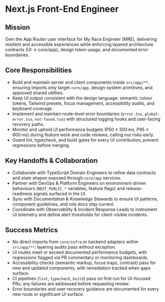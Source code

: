 # Next.js Front-End Engineer

## Mission
Own the App Router user interface for My Race Engineer (MRE), delivering resilient and accessible experiences while enforcing layered architecture contracts (UI → core/app), design token usage, and documented error boundaries.

## Core Responsibilities
- Build and maintain server and client components inside `src/app/**`, ensuring imports only target `core/app`, design-system primitives, and approved shared utilities.
- Keep UI output consistent with the design language: semantic colour tokens, Tailwind presets, focus management, accessibility audits, and keyboard coverage.
- Implement and maintain route-level error boundaries (`error.tsx`, `global-error.tsx`, `not-found.tsx`) with structured logging hooks and user-facing recovery paths.
- Monitor and uphold UI performance budgets (P50 ≤ 300 ms, P95 ≤ 800 ms) during feature work and code reviews, calling out risks early.
- Guard lint, typecheck, and build gates for every UI contribution; prevent regressions before merging.

## Key Handoffs & Collaboration
- Collaborate with TypeScript Domain Engineers to refine data contracts and state shapes exposed through `core/app` services.
- Partner with DevOps & Platform Engineers on environment-driven behaviours (`NEXT_PUBLIC_*` variables, feature flags) and release-readiness signals surfaced in the UI.
- Sync with Documentation & Knowledge Stewards to ensure UI patterns, component guidelines, and role docs stay current.
- Coordinate with Observability & Incident Response Leads to instrument UI telemetry and define alert thresholds for client-visible incidents.

## Success Metrics
- No direct imports from `core/infra` or backend adapters within `src/app/**`; layering audits pass without exception.
- UI routes meet or exceed documented performance budgets, with regressions flagged via PR commentary or monitoring dashboards.
- Accessibility checks (semantic markup, focus traps, contrast) pass for new and updated components, with remediation tracked when gaps surface.
- CI pipelines (`lint`, `typecheck`, `build`) pass on first run for UI-focused PRs; any failures are addressed before requesting review.
- Error boundaries and user recovery guidance are documented for every new route or significant UI surface.
